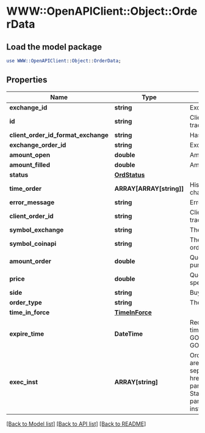 # WWW::OpenAPIClient::Object::OrderData

## Load the model package
```perl
use WWW::OpenAPIClient::Object::OrderData;
```

## Properties
Name | Type | Description | Notes
------------ | ------------- | ------------- | -------------
**exchange_id** | **string** | Exchange name | [optional] 
**id** | **string** | Client unique identifier for the trade. | [optional] 
**client_order_id_format_exchange** | **string** | Hash client id | [optional] 
**exchange_order_id** | **string** | Exchange order id | [optional] 
**amount_open** | **double** | Amount open | [optional] 
**amount_filled** | **double** | Amount filled | [optional] 
**status** | [**OrdStatus**](OrdStatus.md) |  | [optional] 
**time_order** | **ARRAY[ARRAY[string]]** | History of order status changes | [optional] 
**error_message** | **string** | Error message | [optional] 
**client_order_id** | **string** | Client unique identifier for the trade. | [optional] 
**symbol_exchange** | **string** | The symbol of the order. | [optional] 
**symbol_coinapi** | **string** | The CoinAPI symbol of the order. | [optional] 
**amount_order** | **double** | Quoted decimal amount to purchase. | [optional] 
**price** | **double** | Quoted decimal amount to spend per unit. | [optional] 
**side** | **string** | Buy or Sell | [optional] 
**order_type** | **string** | The order type. | [optional] 
**time_in_force** | [**TimeInForce**](TimeInForce.md) |  | [optional] 
**expire_time** | **DateTime** | Required for orders with time_in_force &#x3D; GOOD_TILL_TIME_EXCHANGE, GOOD_TILL_TIME_OMS | [optional] 
**exec_inst** | **ARRAY[string]** | Order execution instructions are documented in the separate section: &lt;a href&#x3D;\&quot;#oeml-order-params-exec\&quot;&gt;OEML / Starter Guide / Order parameters / Execution instructions&lt;/a&gt;  | [optional] 

[[Back to Model list]](../README.md#documentation-for-models) [[Back to API list]](../README.md#documentation-for-api-endpoints) [[Back to README]](../README.md)


